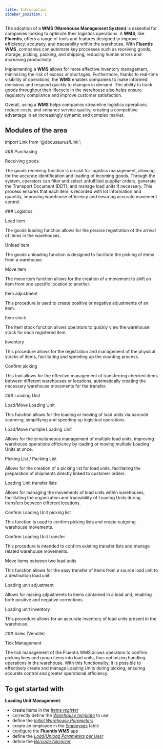 ```yaml
---
title: Introduction
sidebar_position: 1
---
```


The adoption of a **WMS (Warehouse Management System)** is essential for companies looking to optimize their logistics operations. A **WMS**, like **Fluentis**, offers a range of tools and features designed to improve efficiency, accuracy, and traceability within the warehouse. With **Fluentis WMS**, companies can automate key processes such as receiving goods, storage, picking, packing, and shipping, reducing human errors and increasing productivity.

Implementing a **WMS** allows for more effective inventory management, minimizing the risk of excess or shortages. Furthermore, thanks to real-time visibility of operations, the **WMS** enables companies to make informed decisions and respond quickly to changes in demand. The ability to track goods throughout their lifecycle in the warehouse also helps ensure regulatory compliance and improve customer satisfaction.

Overall, using a **WMS** helps companies streamline logistics operations, reduce costs, and enhance service quality, creating a competitive advantage in an increasingly dynamic and complex market.


## Modules of the area

import Link from '@docusaurus/Link';

<div className="cardContainer">
    <div className="card">
###     <Link to="/docs/logistics/wms/wms-intro">Purchasing</Link>
        <p><Link to="/docs/logistics/wms/purchase/receiving-goods" className="bold-link">Receiving goods</Link></p>
        <p>The goods receiving function is crucial for logistics management, allowing for the accurate identification and loading of incoming goods. Through the system, operators can filter and select unfulfilled supplier orders, generate the Transport Document (DDT), and manage load units if necessary. This process ensures that each item is recorded with lot information and quantity, improving warehouse efficiency and ensuring accurate movement control.</p>
    </div>
</div>
<div className="cardContainer">
    <div className="card">
###     <Link to="/docs/logistics/wms/wms-intro">Logistics</Link>
        <p><Link to="/docs/logistics/wms/logistics/load-item" className="bold-link">Load item</Link></p>
        <p>The goods loading function allows for the precise registration of the arrival of items in the warehouses.</p>
        <p><Link to="/docs/logistics/wms/logistics/unload-item" className="bold-link">Unload item</Link></p>
        <p>The goods unloading function is designed to facilitate the picking of items from a warehouse.</p>
        <p><Link to="/docs/logistics/wms/logistics/move-item" className="bold-link">Move item</Link></p>
        <p>The move item function allows for the creation of a movement to shift an item from one specific location to another.</p>
        <p><Link to="/docs/logistics/wms/logistics/item-adjustment" className="bold-link">Item adjustment</Link></p>
        <p>This procedure is used to create positive or negative adjustments of an item.</p>
        <p><Link to="/docs/logistics/wms/logistics/item-stocks" className="bold-link">Item stock</Link></p>
        <p>The item stock function allows operators to quickly view the warehouse stock for each registered item.</p>
        <p><Link to="/docs/logistics/wms/logistics/inventory" className="bold-link">Inventory</Link></p>
        <p>This procedure allows for the registration and management of the physical stocks of items, facilitating and speeding up the counting process.</p>
        <p><Link to="/docs/logistics/wms/logistics/confirm-picking" className="bold-link">Confirm picking</Link></p>
        <p>This tool allows for the effective management of transferring checked items between different warehouses or locations, automatically creating the necessary warehouse movements for the transfer.</p>
    </div>
</div>
<div className="cardContainer">
    <div className="card">
###     <Link to="/docs/logistics/wms/wms-intro">Loading Unit</Link>
        <p><Link to="/docs/logistics/wms/udc/load-move-pallet" className="bold-link">Load/Move Loading Unit</Link></p>
        <p>This function allows for the loading or moving of load units via barcode scanning, simplifying and speeding up logistical operations.</p>
        <p><Link to="/docs/logistics/wms/udc/load-move-udc-multiple" className="bold-link">Load/Move multiple Loading Unit</Link></p>
        <p>Allows for the simultaneous management of multiple load units, improving warehouse operations efficiency by loading or moving multiple Loading Units at once.</p>
        <p><Link to="/docs/logistics/wms/udc/loading-unit-picking-list" className="bold-link">Picking List / Packing List</Link></p>
        <p>Allows for the creation of a picking list for load units, facilitating the preparation of shipments directly linked to customer orders.</p>
        <p><Link to="/docs/logistics/wms/udc/loading-unit-transfer-list" className="bold-link">Loading Unit transfer lists</Link></p>
        <p>Allows for managing the movements of load units within warehouses, facilitating the organization and traceability of Loading Units during transfers between different locations.</p>
        <p><Link to="/docs/logistics/wms/udc/confirm-packing-list" className="bold-link">Confirm Loading Unit picking list</Link></p>
        <p>This function is used to confirm picking lists and create outgoing warehouse movements.</p>
        <p><Link to="/docs/logistics/wms/udc/confirm-transfer" className="bold-link">Confirm Loading Unit transfer</Link></p>
        <p>This procedure is intended to confirm existing transfer lists and manage related warehouse movements.</p>
        <p><Link to="/docs/logistics/wms/udc/move-loading-unit-item" className="bold-link">Move items between two load units</Link></p>
        <p>This function allows for the easy transfer of items from a source load unit to a destination load unit.</p>
        <p><Link to="/docs/logistics/wms/udc/loading-unit-adjustment" className="bold-link">Loading unit adjustment</Link></p>
        <p>Allows for making adjustments to items contained in a load unit, enabling both positive and negative corrections.</p> 
        <p><Link to="/docs/logistics/wms/udc/loading-unit-inventory" className="bold-link">Loading unit inventory</Link></p>
        <p>This procedure allows for an accurate inventory of load units present in the warehouse.</p>      
    </div>
</div>
<div className="cardContainer">
    <div className="card">
###     <Link to="/docs/logistics/wms/wms-intro">Sales (Vendite)</Link>
        <p><Link to="/docs/logistics/wms/sales/check-row-management" className="bold-link">Tick Management</Link></p>
        <p>The tick management of the Fluentis WMS allows operators to confirm picking lines and group items into load units, thus optimizing handling operations in the warehouse. With this functionality, it is possible to effectively create and manage Loading Units during picking, ensuring accurate control and greater operational efficiency.</p>
    </div>
</div>

## To get started with   

**Loading Unit Management**:
- create items in the [*Items register*](/docs/erp-home/registers/items/create-new-item)
- correctly define the [*Warehouse template*](/docs/configurations/tables/logistics/warehouse-templates) to use       
- define the [*Initial Warehouse Parameters*](/docs/configurations/parameters/logistics/warehouse-initial-parameters/warehouse-parameters)                      
- create an employee in the [Employees](/docs/project-management/registers/employee/new-employee/) table
- [configure](https://docs.fluentis.com/FluentisErp/docs/logistics/wms/configuration) the **Fluentis WMS** app
- define the [*Load/Unload Parameters per User*](/docs/configurations/parameters/general-parameters/deliverynotes-grouping)        
- define the [*Barcode tokenizer*](/docs/configurations/tables/general-settings/barcode-tokenizer)